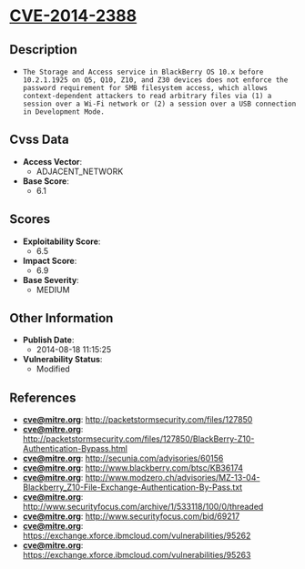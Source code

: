 
# [CVE-2014-2388](http://packetstormsecurity.com/files/127850)

## Description

- `The Storage and Access service in BlackBerry OS 10.x before 10.2.1.1925 on Q5, Q10, Z10, and Z30 devices does not enforce the password requirement for SMB filesystem access, which allows context-dependent attackers to read arbitrary files via (1) a session over a Wi-Fi network or (2) a session over a USB connection in Development Mode.`

## Cvss Data

- **Access Vector**:
  - ADJACENT_NETWORK
- **Base Score**:
  - 6.1

## Scores

- **Exploitability Score**:
  - 6.5
- **Impact Score**:
  - 6.9
- **Base Severity**:
  - MEDIUM

## Other Information

- **Publish Date**:
  - 2014-08-18 11:15:25
- **Vulnerability Status**:
  - Modified

## References

- **cve@mitre.org**: http://packetstormsecurity.com/files/127850
- **cve@mitre.org**: http://packetstormsecurity.com/files/127850/BlackBerry-Z10-Authentication-Bypass.html
- **cve@mitre.org**: http://secunia.com/advisories/60156
- **cve@mitre.org**: http://www.blackberry.com/btsc/KB36174
- **cve@mitre.org**: http://www.modzero.ch/advisories/MZ-13-04-Blackberry_Z10-File-Exchange-Authentication-By-Pass.txt
- **cve@mitre.org**: http://www.securityfocus.com/archive/1/533118/100/0/threaded
- **cve@mitre.org**: http://www.securityfocus.com/bid/69217
- **cve@mitre.org**: https://exchange.xforce.ibmcloud.com/vulnerabilities/95262
- **cve@mitre.org**: https://exchange.xforce.ibmcloud.com/vulnerabilities/95263
